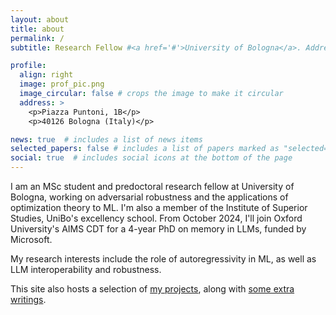 ```yaml
---
layout: about
title: about
permalink: /
subtitle: Research Fellow #<a href='#'>University of Bologna</a>. Address. Contacts. Moto. Etc.

profile:
  align: right
  image: prof_pic.png
  image_circular: false # crops the image to make it circular
  address: >
    <p>Piazza Puntoni, 1B</p>
    <p>40126 Bologna (Italy)</p>

news: true  # includes a list of news items
selected_papers: false # includes a list of papers marked as "selected={true}"
social: true  # includes social icons at the bottom of the page
---
```


I am an MSc student and predoctoral research fellow at University of Bologna, working on adversarial robustness and the applications of optimization theory to ML. I'm also a member of the Institute of Superior Studies, UniBo's excellency school. From October 2024, I'll join Oxford University's AIMS CDT for a 4-year PhD on memory in LLMs, funded by Microsoft.

My research interests include the role of autoregressivity in ML, as well as LLM interoperability and robustness.

This site also hosts a selection of [my projects](/projects/), along with [some extra writings](/blog/).